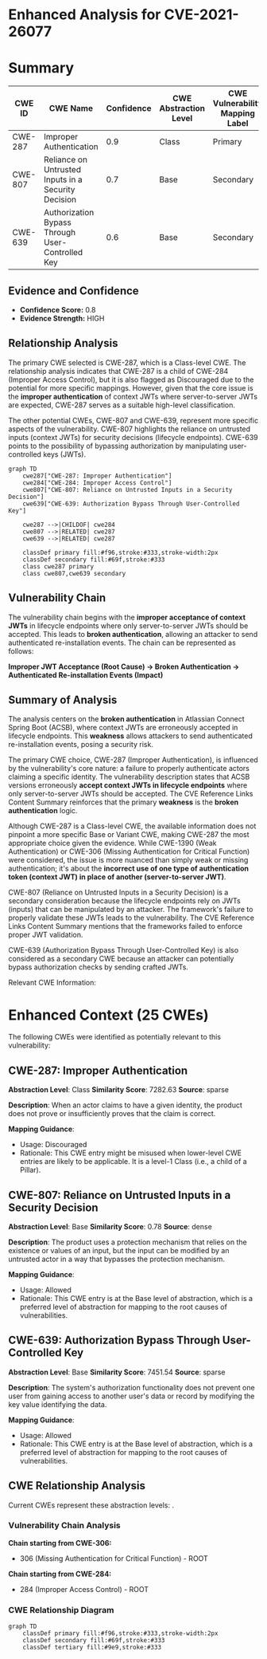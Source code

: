 # Enhanced Analysis for CVE-2021-26077

# Summary
| CWE ID | CWE Name | Confidence | CWE Abstraction Level | CWE Vulnerability Mapping Label | CWE-Vulnerability Mapping Notes |
|---|---|---|---|---|---|
| CWE-287 | Improper Authentication | 0.9 | Class | Primary | Discouraged |
| CWE-807 | Reliance on Untrusted Inputs in a Security Decision | 0.7 | Base | Secondary | Allowed |
| CWE-639 | Authorization Bypass Through User-Controlled Key | 0.6 | Base | Secondary | Allowed |

## Evidence and Confidence

*   **Confidence Score:** 0.8
*   **Evidence Strength:** HIGH

## Relationship Analysis
The primary CWE selected is CWE-287, which is a Class-level CWE. The relationship analysis indicates that CWE-287 is a child of CWE-284 (Improper Access Control), but it is also flagged as Discouraged due to the potential for more specific mappings. However, given that the core issue is the **improper authentication** of context JWTs where server-to-server JWTs are expected, CWE-287 serves as a suitable high-level classification.

The other potential CWEs, CWE-807 and CWE-639, represent more specific aspects of the vulnerability. CWE-807 highlights the reliance on untrusted inputs (context JWTs) for security decisions (lifecycle endpoints). CWE-639 points to the possibility of bypassing authorization by manipulating user-controlled keys (JWTs).

```mermaid
graph TD
    cwe287["CWE-287: Improper Authentication"]
    cwe284["CWE-284: Improper Access Control"]
    cwe807["CWE-807: Reliance on Untrusted Inputs in a Security Decision"]
    cwe639["CWE-639: Authorization Bypass Through User-Controlled Key"]

    cwe287 -->|CHILDOF| cwe284
    cwe807 -->|RELATED| cwe287
    cwe639 -->|RELATED| cwe287

    classDef primary fill:#f96,stroke:#333,stroke-width:2px
    classDef secondary fill:#69f,stroke:#333
    class cwe287 primary
    class cwe807,cwe639 secondary
```

## Vulnerability Chain
The vulnerability chain begins with the **improper acceptance of context JWTs** in lifecycle endpoints where only server-to-server JWTs should be accepted. This leads to **broken authentication**, allowing an attacker to send authenticated re-installation events. The chain can be represented as follows:

**Improper JWT Acceptance (Root Cause) -> Broken Authentication -> Authenticated Re-installation Events (Impact)**

## Summary of Analysis
The analysis centers on the **broken authentication** in Atlassian Connect Spring Boot (ACSB), where context JWTs are erroneously accepted in lifecycle endpoints. This **weakness** allows attackers to send authenticated re-installation events, posing a security risk.

The primary CWE choice, CWE-287 (Improper Authentication), is influenced by the vulnerability's core nature: a failure to properly authenticate actors claiming a specific identity. The vulnerability description states that ACSB versions erroneously **accept context JWTs in lifecycle endpoints** where only server-to-server JWTs should be accepted. The CVE Reference Links Content Summary reinforces that the primary **weakness** is the **broken authentication** logic.

Although CWE-287 is a Class-level CWE, the available information does not pinpoint a more specific Base or Variant CWE, making CWE-287 the most appropriate choice given the evidence. While CWE-1390 (Weak Authentication) or CWE-306 (Missing Authentication for Critical Function) were considered, the issue is more nuanced than simply weak or missing authentication; it's about the **incorrect use of one type of authentication token (context JWT) in place of another (server-to-server JWT)**.

CWE-807 (Reliance on Untrusted Inputs in a Security Decision) is a secondary consideration because the lifecycle endpoints rely on JWTs (inputs) that can be manipulated by an attacker. The framework's failure to properly validate these JWTs leads to the vulnerability. The CVE Reference Links Content Summary mentions that the frameworks failed to enforce proper JWT validation.

CWE-639 (Authorization Bypass Through User-Controlled Key) is also considered as a secondary CWE because an attacker can potentially bypass authorization checks by sending crafted JWTs.

Relevant CWE Information:

# Enhanced Context (25 CWEs)
The following CWEs were identified as potentially relevant to this vulnerability:

## CWE-287: Improper Authentication
**Abstraction Level**: Class
**Similarity Score**: 7282.63
**Source**: sparse

**Description**:
When an actor claims to have a given identity, the product does not prove or insufficiently proves that the claim is correct.

**Mapping Guidance**:
- Usage: Discouraged
- Rationale: This CWE entry might be misused when lower-level CWE entries are likely to be applicable. It is a level-1 Class (i.e., a child of a Pillar).

## CWE-807: Reliance on Untrusted Inputs in a Security Decision
**Abstraction Level**: Base
**Similarity Score**: 0.78
**Source**: dense

**Description**:
The product uses a protection mechanism that relies on the existence or values of an input, but the input can be modified by an untrusted actor in a way that bypasses the protection mechanism.

**Mapping Guidance**:
- Usage: Allowed
- Rationale: This CWE entry is at the Base level of abstraction, which is a preferred level of abstraction for mapping to the root causes of vulnerabilities.

## CWE-639: Authorization Bypass Through User-Controlled Key
**Abstraction Level**: Base
**Similarity Score**: 7451.54
**Source**: sparse

**Description**:
The system's authorization functionality does not prevent one user from gaining access to another user's data or record by modifying the key value identifying the data.

**Mapping Guidance**:
- Usage: Allowed
- Rationale: This CWE entry is at the Base level of abstraction, which is a preferred level of abstraction for mapping to the root causes of vulnerabilities.


## CWE Relationship Analysis

Current CWEs represent these abstraction levels: .


### Vulnerability Chain Analysis

**Chain starting from CWE-306:**
- 306 (Missing Authentication for Critical Function) - ROOT


**Chain starting from CWE-284:**
- 284 (Improper Access Control) - ROOT



### CWE Relationship Diagram

```mermaid
graph TD
    classDef primary fill:#f96,stroke:#333,stroke-width:2px
    classDef secondary fill:#69f,stroke:#333
    classDef tertiary fill:#9e9,stroke:#333
```